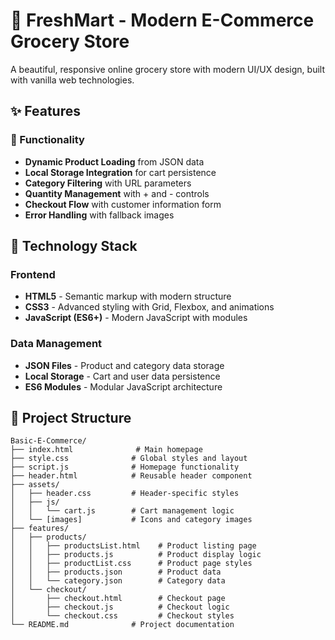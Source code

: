 # 🛒 FreshMart - Modern E-Commerce Grocery Store

A beautiful, responsive online grocery store with modern UI/UX design, built with vanilla web technologies.

## ✨ Features

### 🔧 Functionality

- **Dynamic Product Loading** from JSON data
- **Local Storage Integration** for cart persistence
- **Category Filtering** with URL parameters
- **Quantity Management** with + and - controls
- **Checkout Flow** with customer information form
- **Error Handling** with fallback images

## 🚀 Technology Stack

### Frontend

- **HTML5** - Semantic markup with modern structure
- **CSS3** - Advanced styling with Grid, Flexbox, and animations
- **JavaScript (ES6+)** - Modern JavaScript with modules

### Data Management

- **JSON Files** - Product and category data storage
- **Local Storage** - Cart and user data persistence
- **ES6 Modules** - Modular JavaScript architecture

## 📁 Project Structure

```
Basic-E-Commerce/
├── index.html              # Main homepage
├── style.css              # Global styles and layout
├── script.js              # Homepage functionality
├── header.html            # Reusable header component
├── assets/
│   ├── header.css         # Header-specific styles
│   ├── js/
│   │   └── cart.js        # Cart management logic
│   └── [images]           # Icons and category images
├── features/
│   ├── products/
│   │   ├── productsList.html    # Product listing page
│   │   ├── products.js          # Product display logic
│   │   ├── productList.css      # Product page styles
│   │   ├── products.json        # Product data
│   │   └── category.json        # Category data
│   └── checkout/
│       ├── checkout.html        # Checkout page
│       ├── checkout.js          # Checkout logic
│       └── checkout.css         # Checkout styles
└── README.md              # Project documentation
```
